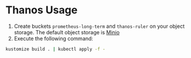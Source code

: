 # Thanos Usage
1. Create buckets `prometheus-long-term` and `thanos-ruler` on your object storage. The default object storage is [Minio](https://github.com/minghsu0107/kustomize-manifests/tree/main/app/minio)
2. Execute the following command:

```bash
kustomize build . | kubectl apply -f -
```
